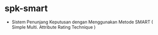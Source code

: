 # spk-smart
- Sistem Penunjang Keputusan dengan Menggunakan Metode SMART ( Simple Multi. Attribute Rating Technique )
